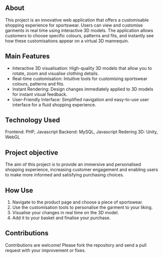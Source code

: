 ## About

This project is an innovative web application that offers a customisable shopping experience for sportswear. Users can view and customise garments in real time using interactive 3D models. The application allows customers to choose specific colours, patterns and fits, and instantly see how these customisations appear on a virtual 3D mannequin.

## Main Features

- Interactive 3D visualisation: High-quality 3D models that allow you to rotate, zoom and visualise clothing details.
- Real-time customisation: Intuitive tools for customising sportswear colours, patterns and fits.
- Instant Rendering: Design changes immediately applied to 3D models for instant visual feedback.
- User-Friendly Interface: Simplified navigation and easy-to-use user interface for a fluid shopping experience.

## Technology Used

Frontend: PHP, Javascript
Backend: MySQL, Javascript
Redering 3D: Unity, WebGL

## Project objective

The aim of this project is to provide an immersive and personalised shopping experience, increasing customer engagement and enabling users to make more informed and satisfying purchasing choices.

## How Use

1. Navigate to the product page and choose a piece of sportswear.
2. Use the customisation tools to personalise the garment to your liking.
3. Visualise your changes in real time on the 3D model.
4. Add it to your basket and finalise your purchase.

## Contributions

Contributions are welcome! Please fork the repository and send a pull request with your improvement or fixes.
